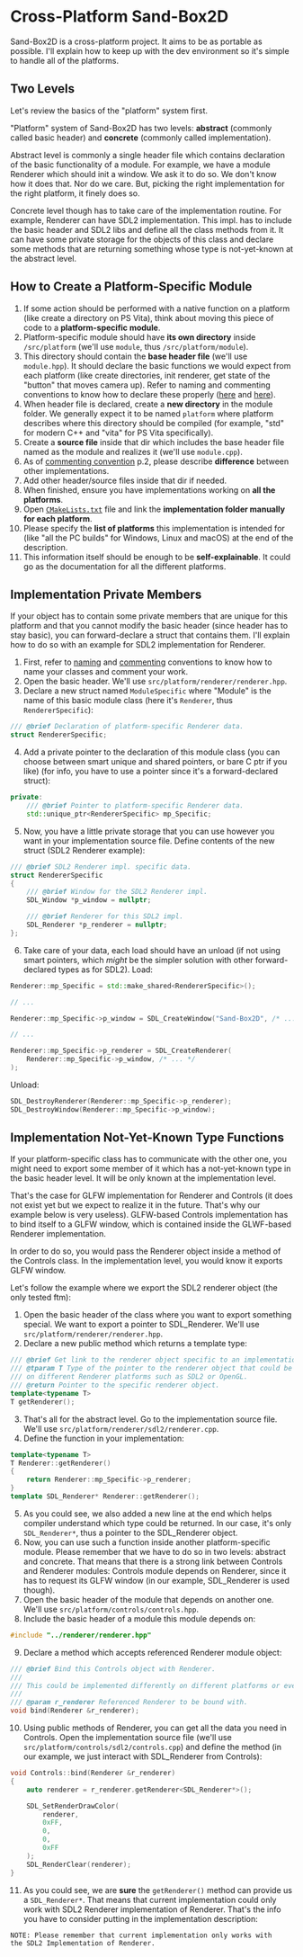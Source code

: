 # Cross-Platform Sand-Box2D
Sand-Box2D is a cross-platform project. It aims to be as portable as possible.
I'll explain how to keep up with the dev environment
so it's simple to handle all of the platforms.

## Two Levels
Let's review the basics of the "platform" system first.

"Platform" system of Sand-Box2D has two levels: **abstract** (commonly called basic header)
and **concrete** (commonly called implementation).

Abstract level is commonly a single header file which contains declaration
of the basic functionality of a module.
For example, we have a module Renderer which should init a window.
We ask it to do so. We don't know how it does that. Nor do we care.
But, picking the right implementation for the right platform, it finely does so.

Concrete level though has to take care of the implementation routine.
For example, Renderer can have SDL2 implementation. This impl. has to include the basic header
and SDL2 libs and define all the class methods from it.
It can have some private storage for the objects of this class and declare some methods
that are returning something whose type is not-yet-known at the abstract level.

## How to Create a Platform-Specific Module
1. If some action should be performed with a native function on a platform
(like create a directory on PS Vita),
think about moving this piece of code to a **platform-specific module**.
2. Platform-specific module should have **its own directory**
inside `/src/platform` (we'll use `module`, thus `/src/platform/module`).
3. This directory should contain the **base header file** (we'll use `module.hpp`).
It should declare the basic functions we would expect from each platform
(like create directories, init renderer,
get state of the "button" that moves camera up).
Refer to naming and commenting conventions to know how to declare these properly
([here](./naming.md) and [here](./commenting.md)).
4. When header file is declared, create a **new directory** in the module folder.
We generally expect it to be named `platform`
where platform describes where this directory should be compiled
(for example, "std" for modern C++ and "vita" for PS Vita specifically).
5. Create a **source file** inside that dir which includes the base header file
named as the module and realizes it (we'll use `module.cpp`).
6. As of [commenting convention](./commenting.md) p.2,
please describe **difference** between other implementations.
7. Add other header/source files inside that dir if needed.
8. When finished, ensure you have implementations working on **all the platforms**.
9. Open [`CMakeLists.txt`](/CMakeLists.txt) file
and link the **implementation folder manually for each platform**.
10. Please specify the **list of platforms** this implementation is intended for
(like "all the PC builds" for Windows, Linux and macOS)
at the end of the description.
11. This information itself should be enough to be **self-explainable**.
It could go as the documentation for all the different platforms.

## Implementation Private Members
If your object has to contain some private members that are unique for this platform
and that you cannot modify the basic header (since header has to stay basic),
you can forward-declare a struct that contains them. I'll explain how to do so
with an example for SDL2 implementation for Renderer.

1. First, refer to [naming](./naming.md) and [commenting](./commenting.md)
conventions to know how to name your classes and comment your work.
2. Open the basic header. We'll use `src/platform/renderer/renderer.hpp`.
3. Declare a new struct named `ModuleSpecific` where "Module"
is the name of this basic module class (here it's `Renderer`, thus `RendererSpecific`):
```cpp
/// @brief Declaration of platform-specific Renderer data.
struct RendererSpecific;
```

4. Add a private pointer to the declaration of this module class
(you can choose between smart unique and shared pointers, or bare C ptr if you like)
(for info, you have to use a pointer since it's a forward-declared struct):
```cpp
private:
    /// @brief Pointer to platform-specific Renderer data.
    std::unique_ptr<RendererSpecific> mp_Specific;
```

5. Now, you have a little private storage that you can use however you want in your
implementation source file. Define contents of the new struct (SDL2 Renderer example):
```cpp
/// @brief SDL2 Renderer impl. specific data.
struct RendererSpecific
{
    /// @brief Window for the SDL2 Renderer impl.
    SDL_Window *p_window = nullptr;

    /// @brief Renderer for this SDL2 impl.
    SDL_Renderer *p_renderer = nullptr;
};
```

6. Take care of your data, each load should have an unload (if not using smart pointers,
which *might* be the simpler solution with other forward-declared types as for SDL2).
Load:
```cpp
Renderer::mp_Specific = std::make_shared<RendererSpecific>();

// ...

Renderer::mp_Specific->p_window = SDL_CreateWindow("Sand-Box2D", /* ... */);

// ...

Renderer::mp_Specific->p_renderer = SDL_CreateRenderer(
    Renderer::mp_Specific->p_window, /* ... */
);
```

Unload:
```cpp
SDL_DestroyRenderer(Renderer::mp_Specific->p_renderer);
SDL_DestroyWindow(Renderer::mp_Specific->p_window);
```

## Implementation Not-Yet-Known Type Functions
If your platform-specific class has to communicate with the other one,
you might need to export some member of it which has a not-yet-known type
in the basic header level. It will be only known at the implementation level.

That's the case for GLFW implementation for Renderer and Controls
(it does not exist yet but we expect to realize it in the future.
That's why our example below is very useless).
GLFW-based Controls implementation has to bind itself to a
GLFW window, which is contained inside the GLWF-based Renderer implementation.

In order to do so, you would pass the Renderer object inside a method of
the Controls class. In the implementation level, you would know it exports GLFW window.

Let's follow the example where we export the SDL2 renderer object (the only tested ftm):

1. Open the basic header of the class where you want to export something special.
We want to export a pointer to SDL_Renderer. We'll use `src/platform/renderer/renderer.hpp`.
2. Declare a new public method which returns a template type:
```cpp
/// @brief Get link to the renderer object specific to an implementation.
/// @tparam T Type of the pointer to the renderer object that could be different
/// on different Renderer platforms such as SDL2 or OpenGL.
/// @return Pointer to the specific renderer object.
template<typename T>
T getRenderer();
```
3. That's all for the abstract level. Go to the implementation source file.
We'll use `src/platform/renderer/sdl2/renderer.cpp`.
4. Define the function in your implementation:
```cpp
template<typename T>
T Renderer::getRenderer()
{
    return Renderer::mp_Specific->p_renderer;
}
template SDL_Renderer* Renderer::getRenderer();
```
5. As you could see, we also added a new line at the end which helps compiler
understand which type could be returned. In our case, it's only `SDL_Renderer*`,
thus a pointer to the SDL_Renderer object.
6. Now, you can use such a function inside another platform-specific module.
Please remember that we have to do so in two levels: abstract and concrete.
That means that there is a strong link between Controls and Renderer modules:
Controls module depends on Renderer, since it has to request its GLFW window
(in our example, SDL_Renderer is used though).
7. Open the basic header of the module that depends on another one.
We'll use `src/platform/controls/controls.hpp`.
8. Include the basic header of a module this module depends on:
```cpp
#include "../renderer/renderer.hpp"
```

9. Declare a method which accepts referenced Renderer module object:
```cpp
/// @brief Bind this Controls object with Renderer.
///
/// This could be implemented differently on different platforms or even unnecessary.
///
/// @param r_renderer Referenced Renderer to be bound with.
void bind(Renderer &r_renderer);
```

10. Using public methods of Renderer, you can get all the data you need in Controls.
Open the implementation source file (we'll use `src/platform/controls/sdl2/controls.cpp`)
and define the method (in our example, we just interact with SDL_Renderer from Controls):
```cpp
void Controls::bind(Renderer &r_renderer)
{
    auto renderer = r_renderer.getRenderer<SDL_Renderer*>();

    SDL_SetRenderDrawColor(
        renderer,
        0xFF,
        0,
        0,
        0xFF
    );
    SDL_RenderClear(renderer);
}
```

11. As you could see, we are **sure** the `getRenderer()` method can provide us
a `SDL_Renderer*`. That means that current implementation could only work with
SDL2 Renderer implementation of Renderer. That's the info you have to consider
putting in the implementation description:
```
NOTE: Please remember that current implementation only works with
the SDL2 Implementation of Renderer.
```

